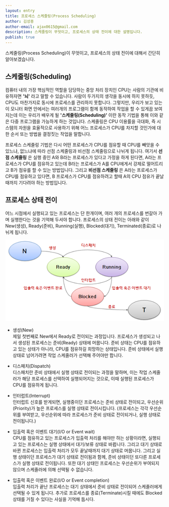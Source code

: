 ```yaml
---
layout: entry
title: 프로세스 스케줄링(Process Scheduling)
author: 김성중
author-email: ajax0615@gmail.com
description: 스케줄링이 무엇이고, 프로세스의 상태 전이에 대한 설명입니다.
publish: true
---
```


스케줄링(Process Scheduling)이 무엇이고, 프로세스의 상태 전이에 대해서 간단히 알아보겠습니다.

## 스케줄링(Scheduling)

컴퓨터 내의 가장 핵심적인 역할을 담당하는 중앙 처리 장치인 CPU는 사람의 기관에 비유하자면 **'뇌'** 라고 말할 수 있습니다. 사람이 두가지의 생각을 동시에 하지 못하듯, CPU도 마찬가지로 동시에 프로세스를 관리하지 못합니다. 그렇지만, 우리가 보고 있는 이 모니터 화면 안에서는 여러개의 프로그램이 함께 동작하여 작업을 할 수 있게끔 보여지는데 이는 우리가 배우게 될 **'스케줄링(Scheduling)'** 이란 동작 기법을 통해 이와 같은 다중 프로그램을 가능하게 하는 것입니다. 스케줄링은 CPU 이용률을 극대화, 즉 시스템의 자원을 효율적으로 사용하기 위해 어느 프로세스가 CPU를 차지할 것인가에 대한 순서 또는 방법을 결정짓는 작업을 말합니다.

프로세스 스케줄링 기법은 다시 어떤 프로세스가 CPU를 점유할 때 CPU를 빼앗을 수 있느냐, 없느냐에 따라 선점 스케줄링과 비선점 스케줄링으로 나뉘게 됩니다. 여기서 **선점 스케줄링** 은 실행 중인 A와 B라는 프로세스가 있다고 가정을 하게 된다면, A라는 프로세스가 CPU를 점유하고 있는데 B라는 프로세스가 A를 CPU에게서 강제로 떨어트리고 B가 점유를 할 수 있는 방법입니다. 그리고 **비선점 스케줄링** 은 A라는 프로세스가 CPU를 점유하고 있다면, B 프로세스가 CPU를 점유하려고 할때 A의 CPU 점유가 끝날때까지 기다려야 하는 방법입니다.


## 프로세스 상태 전이

어느 시점에서 실행되고 있는 프로세스는 단 한개이며, 여러 개의 프로세스를 번갈아 가며 실행한다는 것을 기억해 두셔야 합니다. 프로세스의 상태 전이는 아래와 같이 New(생성), Ready(준비), Running(실행), Blocked(대기), Terminated(종료)로 나뉘게 됩니다.


![state](/img/2016/05/20/state.PNG "state")

* 생성(New) <br>
 제일 첫번째로 New에서 Ready로 전이되는 과정입니다. 프로세스가 생성되고 나서 생성된 프로세스는 준비(Ready) 상태에 머뭅니다. 준비 상태는 CPU를 점유하고 있는 상태가 아니라, CPU를 점유하길 희망하는 상태입니다. 준비 상태에서 실행 상태로 넘어가려면 작업 스케줄러가 선택해 주어야만 합니다.

* 디스패치(Dispatch) <br>
  디스패치란 준비 상태에서 실행 상태로 전이되는 과정을 말하며, 이는 작업 스케줄러가 해당 프로세스를 선택하여 실행되어지는 것으로, 이때 실행된 프로세스가 CPU를 점유하게 됩니다.

* 인터럽트(Interrupt) <br>
  인터럽트 신호를 받게되면, 실행중이던 프로세스는 준비 상태로 전이되고, 우선순위(Priority)가 높은 프로세스를 실행 상태로 전이시킵니다. (프로세스는 각각 우선순위를 부여받고, 우선순위에 따라 프로세스가 준비 상태로 전이되거나, 실행 상태로 전이됩니다.)

* 입출력 혹은 이벤트 대기(I/O or Event wait) <br>
  CPU를 점유하고 있는 프로세스가 입출력 처리를 해야만 하는 상황이라면, 실행되고 있는 프로세스는 실행 상태에서 대기/보류 상태로 바뀝니다. 그리고 대기 상태로 바뀐 프로세스는 입출력 처리가 모두 끝날때까지 대기 상태로 머뭅니다. 그리고 실행 상태이던 프로세스가 대기 상태로 전이됨과 함께, 준비 상태이던 또다른 프로세스가 실행 상태로 전이됩니다. 또한 대기 상태인 프로세스는 우선순위가 부여되지 않으며 스케줄러에 의해 선택될 수 없습니다.

* 입출력 혹은 이벤트 완료(I/O or Event completion) <br>
  입출력 처리가 끝난 프로세스는 대기 상태에서 준비 상태로 전이되어 스케줄러에게 선택될 수 있게 됩니다. 추가로 프로세스를 종료(Terminate)시킬 때에도 Blocked 상태를 거칠 수 있다는 사실을 기억해 둡시다.
